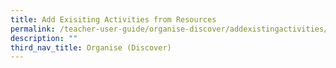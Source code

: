 ```yaml
---
title: Add Exisiting Activities from Resources
permalink: /teacher-user-guide/organise-discover/addexistingactivities/
description: ""
third_nav_title: Organise (Discover)
---
```

